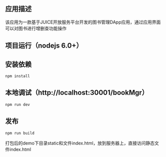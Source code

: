 ## 应用描述

该应用为一款基于JUICE开放服务平台开发的图书管理DApp应用，通过应用界面可以对图书进行增删查功能操作


## 项目运行（nodejs 6.0+）

## 安装依赖
```
npm install
```
## 本地调试（http://localhost:30001/bookMgr）
```shell
npm run dev
```

## 发布
```shell
npm run build
```
打包后的demo下目录static和文件index.html，放到服务器上，直接访问静态文件index.html